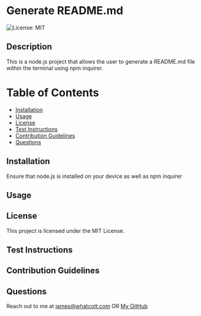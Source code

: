 
# Generate README.md

![License: MIT](https://img.shields.io/badge/License-MIT-yellow.svg)

## Description
This is a node.js project that allows the user to generate a README.md file within the terminal using npm inquirer.

# Table of Contents
- [Installation](#installation)
- [Usage](#usage)
- [License](#license)
- [Test Instructions](#test-instructions)
- [Contribution Guidelines](#contribution-guidelines)
- [Questions](#questions)


## Installation
Ensure that node.js is installed on your device as well as npm inquirer

## Usage


## License
This project is licensed under the MIT License.

## Test Instructions


## Contribution Guidelines


## Questions
Reach out to me at james@whatcott.com
OR
[My GitHub](https://github.com/jameswhatcott)
  